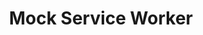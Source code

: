 ---
git: https://github.com/mswjs
logohandle: mswjsio
sort: mswjs
title: Mock Service Worker
twitter: https://x.com/ApiMocking
website: https://mswjs.io/
youtube: https://youtube.com/c/MockServiceWorker
---